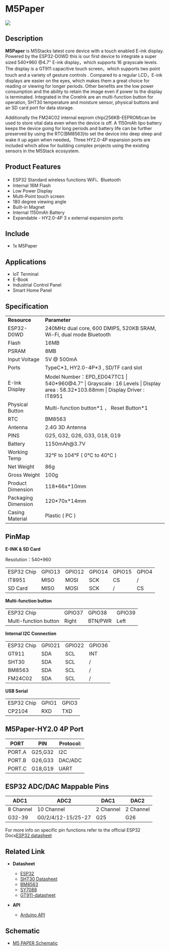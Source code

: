 # M5Paper

<div class="product_pic"><img class="pic" src="assets/img/product_pics/core/m5paper/m5paper_01.webp"></div>

## Description

**M5Paper** is M5Stacks latest core device with a touch enabled E-ink display. Powered by the ESP32-D0WD this is our first device to integrate a super sized 540*960 @4.7" E-ink display，which supports 16 grayscale levels. The display is a GT911 capacitive touch screen，which supports two point touch and a variety of gesture controls . Compared to a regular LCD，E-ink displays are easier on the eyes, which makes them a great choice for reading or viewing for longer periods. Other benefits are the low power consumption and the ability to retain the image even if power to the display is terminated. Integrated in the CoreInk are an multi-function button for operation, SHT30 temperature and moisture sensor, physical buttons and an SD card port for data storage.

Additionally the FM24C02 internal eeprom chip(256KB-EEPROM)can be used to store vital data even when the device is off. A 1150mAh lipo battery keeps the device going for long periods and battery life can be further preserved by using the RTC(BM8563)to set the device into deep sleep and wake it up again when needed。Three HY2.0-4P expansion ports are included which allow for building complex projects using the existing sensors in the M5Stack ecosystem.

## Product Features

- ESP32 Standard wireless functions WiFi、Bluetooth
- Internal 16M Flash
- Low Power Display
- Multi-Point touch screen
- 180 degree viewing angle
- Built-in Magnet
- Internal 1150mAh Battery
- Expandable - HY2.0-4P 3 x external expansion ports

## Include

-  1x M5Paper

## Applications

- IoT Terminal
- E-Book
- Industrial Control Panel
- Smart Home Panel

## Specification

<table>
   <tr style="font-weight:bold">
      <td>Resource</td>
      <td>Parameter</td>
   </tr>
   <tr>
      <td>ESP32-D0WD</td>
      <td>240MHz dual core, 600 DMIPS, 520KB SRAM, Wi-Fi, dual mode Bluetooth</td>
   </tr>
   <tr>
      <td>Flash</td>
      <td>16MB</td>
   </tr>
   <tr>
      <td>PSRAM</td>
      <td>8MB</td>
   </tr>
   <tr>
      <td>Input Voltage</td>
      <td>5V @ 500mA</td>
   </tr>
   <tr>
      <td>Ports</td>
      <td>TypeC*1, HY2.0-4P*3 , SD/TF card slot</td>
   </tr>
   <tr>
      <td>E-Ink Display</td>
      <td>Model Number：EPD_ED047TC1 | 540*960@4.7" | Grayscale : 16 Levels | Display area : 58.32*103.68mm | Display Driver : IT8951</td>
   </tr>
   <tr>
      <td>Physical Button</td>
      <td>Multi-function button*1 ， Reset Button*1</td>
   </tr>
   <tr>
      <td>RTC</td>
      <td>BM8563</td>
   </tr>   
   <tr>
      <td>Antenna</td>
      <td>2.4G 3D Antenna</td>
   </tr>
   <tr>
      <td>PINS</td>
      <td>G25, G32, G26, G33, G18, G19</td>
   </tr>
   <tr>
      <td>Battery</td>
      <td>1150mAh@3.7V</td>
   </tr>
   <tr>
      <td>Working Temp</td>
      <td>32°F to 104°F ( 0°C to 40°C )</td>
   </tr>
   <tr>
      <td>Net Weight</td>
      <td>86g</td>
   </tr>
   <tr>
      <td>Gross Weight</td>
      <td>100g</td>
   </tr>
   <tr>
      <td>Product Dimension</td>
      <td>118*66x*10mm</td>
   </tr>
   <tr>
      <td>Packaging Dimension</td>
      <td>120*70x*14mm</td>
   </tr>
   <tr>
      <td>Casing Material</td>
      <td>Plastic ( PC )</td>
   </tr>
</table>

## PinMap

**E-INK & SD Card**

Resolution：540*960
 
<table>
 <tr><td>ESP32 Chip</td><td>GPIO13</td><td>GPIO12</td><td>GPIO14</td><td>GPIO15</td><td>GPIO4</td></tr>
 <tr><td>IT8951</td><td>MISO</td><td>MOSI</td><td>SCK</td><td>CS</td><td>/</td></tr>
 <tr><td>SD Card</td><td>MISO</td><td>MOSI</td><td>SCK</td><td>/</td><td>CS</td></tr>
</table>


**Multi-function button**

<table>
 <tr><td>ESP32 Chip</td><td>GPIO37</td><td>GPIO38</td><td>GPIO39</td></tr>
 <tr><td>Multi-function button</td><td>Right</td><td>BTN/PWR</td><td>Left</td></tr>
</table>


**Internal I2C Connection**

<table>
 <tr><td>ESP32 Chip</td><td>GPIO21</td><td>GPIO22</td><td>GPIO36</td></tr>
 <tr><td>GT911</td><td>SDA</td><td>SCL</td><td>INT</td></tr>
 <tr><td>SHT30</td><td>SDA</td><td>SCL</td><td>/</td></tr>
 <tr><td>BM8563</td><td>SDA</td><td>SCL</td><td>/</td></tr>
 <tr><td>FM24C02</td><td>SDA</td><td>SCL</td><td>/</td></tr>
</table>

**USB Serial**

<table>
 <tr><td>ESP32 Chip</td><td>GPIO1</td><td>GPIO3</td></tr>
 <tr><td>CP2104</td><td>RXD</td><td>TXD</td></tr>
</table>

## M5Paper-HY2.0 4P Port

<table>
      <thead>
         <th>PORT</th>
         <th>PIN</th>
         <th>Protocol:</th>
      </thead>
      <tbody>
      <tr>
         <td>PORT.A</td>
         <td>G25,G32</td>
         <td>I2C</td>
      </tr>
      <tr>
         <td>PORT.B</td>
         <td>G26,G33</td>
         <td>DAC/ADC</td>
      </tr>
      <tr>
         <td>PORT.C</td>
         <td>G18,G19</td>
         <td>UART</td>
      </tr>
    </tbody>
</table>

## ESP32 ADC/DAC Mappable Pins

<table>
      <thead>
         <th>ADC1</th>
         <th>ADC2</th>
         <th>DAC1</th>
         <th>DAC2</th>
      </thead>
      <tbody>
      <tr>
         <td>8 Channel</td>
         <td>10 Channel</td>
         <td>2 Channel</td>
         <td>2 Channel</td>  
      </tr>
      <tr>
         <td>G32-39</td>
         <td>G0/2/4/12-15/25-27</td>
         <td>G25</td>
         <td>G26</td>
      </tr>
    </tbody>
</table>

For more info on specific pin functions refer to the official ESP32 Docs[ESP32 datasheet](https://m5stack.oss-cn-shenzhen.aliyuncs.com/resource/docs/datasheet/core/esp32_datasheet_en.pdf)

## Related Link

- **Datasheet** 
   - [ESP32](https://m5stack.oss-cn-shenzhen.aliyuncs.com/resource/docs/datasheet/core/esp32_datasheet_en.pdf)
   - [SHT30 Datasheet](https://m5stack.oss-cn-shenzhen.aliyuncs.com/resource/docs/datasheet/unit/SHT3x_Datasheet_digital.pdf)
   - [BM8563](https://m5stack.oss-cn-shenzhen.aliyuncs.com/resource/docs/datasheet/core/BM8563_V1.1_cn.pdf)
   - [SY7088](https://m5stack.oss-cn-shenzhen.aliyuncs.com/resource/docs/datasheet/core/SY7088-Silergy.pdf)
   <!-- - [GT911编程指南](https://m5stack.oss-cn-shenzhen.aliyuncs.com/resource/docs/datasheet/core/m5paper/GT91XX_Programming%20Guide_2012102301.pdf) -->
   - [GT911-datasheet](https://m5stack.oss-cn-shenzhen.aliyuncs.com/resource/docs/datasheet/core/m5paper/gt911_datasheet.pdf)

-  **API**

   - [Arduino API](en/arduino/arduino_home_page)

## Schematic

   - [M5 PAPER Schematic](https://m5stack.oss-cn-shenzhen.aliyuncs.com/resource/docs/schematic/Core/m5paper/M5_PAPER_SCH.pdf)

<script>

   // var purchase_link = 'https://m5stack.com/collections/m5-core/products/m5stack-core2-esp32-iot-development-kit';

   // var quickstart_link = 'https://docs.m5stack.com/#/en/quick_start/core2/m5stack_core2_quick_start';

   // anchor_search(purchase_link,quickstart_link);
   anchor_search();
   scrollFunc();

</script>